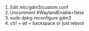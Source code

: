 1. Edit /etc/gdm3/custom.conf
2. Uncomment #WaylandEnable=false
3. sudo dpkg-reconfigure gdm3
4. ctrl + alt + backspace or just reboot
